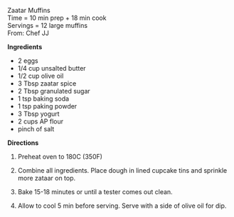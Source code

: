 Zaatar Muffins \
Time = 10 min prep + 18 min cook \
Servings = 12 large muffins \
From: Chef JJ

**Ingredients**

-   2 eggs
-   1/4 cup unsalted butter
-   1/2 cup olive oil
-   3 Tbsp zaatar spice
-   2 Tbsp granulated sugar
-   1 tsp baking soda
-   1 tsp paking powder
-   3 Tbsp yogurt
-   2 cups AP flour
-   pinch of salt

**Directions**

1.  Preheat oven to 180C (350F)

2.  Combine all ingredients. Place dough in lined cupcake tins and sprinkle more zataar on top.

3.  Bake 15-18 minutes or until a tester comes out clean.

4.  Allow to cool 5 min before serving. Serve with a side of olive oil for dip.

